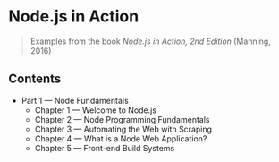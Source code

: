 # Node.js in Action
> Examples from the book *Node.js in Action, 2nd Edition* (Manning, 2016)

## Contents
+ Part 1 &mdash; Node Fundamentals
  + Chapter 1 &mdash; Welcome to Node.js
  + Chapter 2 &mdash; Node Programming Fundamentals
  + Chapter 3 &mdash; Automating the Web with Scraping
  + Chapter 4 &mdash; What is a Node Web Application?
  + Chapter 5 &mdash; Front-end Build Systems
